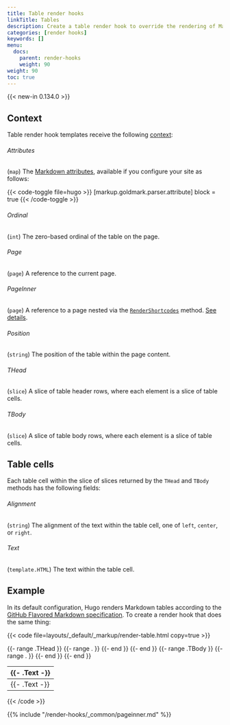 ```yaml
---
title: Table render hooks
linkTitle: Tables
description: Create a table render hook to override the rendering of Markdown tables to HTML.
categories: [render hooks]
keywords: []
menu:
  docs:
    parent: render-hooks
    weight: 90
weight: 90
toc: true
---
```


{{< new-in 0.134.0 >}}

## Context

Table render hook templates receive the following [context]:

[context]: /getting-started/glossary/#context

###### Attributes

(`map`) The [Markdown attributes], available if you configure your site as follows:

[Markdown attributes]: /content-management/markdown-attributes/

{{< code-toggle file=hugo >}}
[markup.goldmark.parser.attribute]
block = true
{{< /code-toggle >}}

###### Ordinal

(`int`) The zero-based ordinal of the table on the page.

###### Page

(`page`) A reference to the current page.

###### PageInner

(`page`) A reference to a page nested via the [`RenderShortcodes`] method. [See details](#pageinner-details).

[`RenderShortcodes`]: /methods/page/rendershortcodes

###### Position

(`string`) The position of the table within the page content.

###### THead
(`slice`) A slice of table header rows, where each element is a slice of table cells.

###### TBody
(`slice`) A slice of table body rows, where each element is a slice of table cells.

## Table cells

Each table cell within the slice of slices returned by the `THead` and `TBody` methods has the following fields:

###### Alignment
(`string`) The alignment of the text within the table cell, one of `left`, `center`, or `right`.

###### Text
(`template.HTML`) The text within the table cell.

## Example

In its default configuration, Hugo renders Markdown tables according to the [GitHub Flavored Markdown specification]. To create a render hook that does the same thing:

[GitHub Flavored Markdown specification]: https://github.github.com/gfm/#tables-extension-

{{< code file=layouts/_default/_markup/render-table.html copy=true >}}
<table
  {{- range $k, $v := .Attributes }}
    {{- if $v }}
      {{- printf " %s=%q" $k $v | safeHTMLAttr }}
    {{- end }}
  {{- end }}>
  <thead>
    {{- range .THead }}
      <tr>
        {{- range . }}
          <th
            {{- with .Alignment }}
              {{- printf " style=%q" (printf "text-align: %s" .) | safeHTMLAttr }}
            {{- end -}}
          >
            {{- .Text -}}
          </th>
        {{- end }}
      </tr>
    {{- end }}
  </thead>
  <tbody>
    {{- range .TBody }}
      <tr>
        {{- range . }}
          <td
            {{- with .Alignment }}
              {{- printf " style=%q" (printf "text-align: %s" .) | safeHTMLAttr }}
            {{- end -}}
          >
            {{- .Text -}}
          </td>
        {{- end }}
      </tr>
    {{- end }}
  </tbody>
</table>
{{< /code >}}

{{% include "/render-hooks/_common/pageinner.md" %}}

